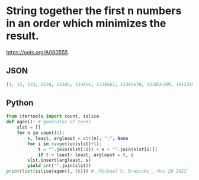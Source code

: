 # String together the first n numbers in an order which minimizes the result\.
https://oeis.org/A060555
## JSON
```JSON
[1, 12, 123, 1234, 12345, 123456, 1234567, 12345678, 123456789, 10123456789, 1011123456789, 101111223456789, 10111121323456789, 1011112131423456789, 101111213141523456789, 10111121314151623456789]
```
## Python
```Python
from itertools import count, islice
def agen(): # generator of terms
    slst = []
    for n in count(1):
        s, least, argleast = str(n), ":", None
        for i in range(len(slst)+1):
            t = "".join(slst[:i]) + s + "".join(slst[i:])
            if t < least: least, argleast = t, i
        slst.insert(argleast, s)
        yield int("".join(slst))
print(list(islice(agen(), 16))) # _Michael S. Branicky_, Nov 29 2022
```
